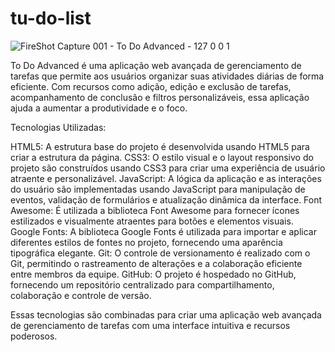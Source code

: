 # tu-do-list

![FireShot Capture 001 - To Do Advanced - 127 0 0 1](https://github.com/Ronildo10/tu-do-list/assets/130249796/2ccd75ae-a93f-4d47-bed5-187d0521af02)


To Do Advanced é uma aplicação web avançada de gerenciamento de tarefas que permite aos usuários organizar suas atividades diárias de forma eficiente. Com recursos como adição, edição e exclusão de tarefas, acompanhamento de conclusão e filtros personalizáveis, essa aplicação ajuda a aumentar a produtividade e o foco.

Tecnologias Utilizadas:

HTML5: A estrutura base do projeto é desenvolvida usando HTML5 para criar a estrutura da página.
CSS3: O estilo visual e o layout responsivo do projeto são construídos usando CSS3 para criar uma experiência de usuário atraente e personalizável.
JavaScript: A lógica da aplicação e as interações do usuário são implementadas usando JavaScript para manipulação de eventos, validação de formulários e atualização dinâmica da interface.
Font Awesome: É utilizada a biblioteca Font Awesome para fornecer ícones estilizados e visualmente atraentes para botões e elementos visuais.
Google Fonts: A biblioteca Google Fonts é utilizada para importar e aplicar diferentes estilos de fontes no projeto, fornecendo uma aparência tipográfica elegante.
Git: O controle de versionamento é realizado com o Git, permitindo o rastreamento de alterações e a colaboração eficiente entre membros da equipe.
GitHub: O projeto é hospedado no GitHub, fornecendo um repositório centralizado para compartilhamento, colaboração e controle de versão.

Essas tecnologias são combinadas para criar uma aplicação web avançada de gerenciamento de tarefas com uma interface intuitiva e recursos poderosos.
